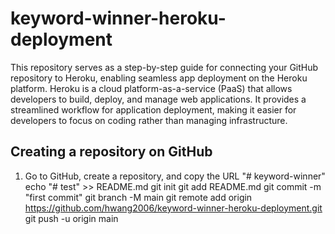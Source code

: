 # keyword-winner-heroku-deployment
This repository serves as a step-by-step guide for connecting your GitHub repository to Heroku, enabling seamless app deployment on the Heroku platform. Heroku is a cloud platform-as-a-service (PaaS) that allows developers to build, deploy, and manage web applications. It provides a streamlined workflow for application deployment, making it easier for developers to focus on coding rather than managing infrastructure.

## Creating a repository on GitHub
1. Go to GitHub, create a repository, and copy the URL
"# keyword-winner"
echo "# test" >> README.md
git init
git add README.md
git commit -m "first commit"
git branch -M main
git remote add origin https://github.com/hwang2006/keyword-winner-heroku-deployment.git
git push -u origin main

